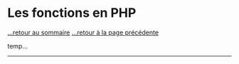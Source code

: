 # Les fonctions en PHP
[...retour au sommaire](../intro.md)
[...retour à la page précédente](syntaxe.md)

temp...

---
